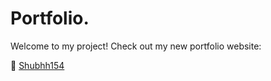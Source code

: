 # Portfolio.

Welcome to my project! Check out my new portfolio website:

🔗 [Shubhh154](https://shubhh154.vercel.app/)
